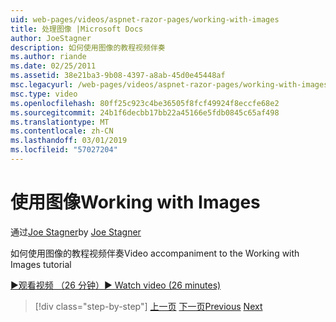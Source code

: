```yaml
---
uid: web-pages/videos/aspnet-razor-pages/working-with-images
title: 处理图像 |Microsoft Docs
author: JoeStagner
description: 如何使用图像的教程视频伴奏
ms.author: riande
ms.date: 02/25/2011
ms.assetid: 38e21ba3-9b08-4397-a8ab-45d0e45448af
msc.legacyurl: /web-pages/videos/aspnet-razor-pages/working-with-images
msc.type: video
ms.openlocfilehash: 80ff25c923c4be36505f8fcf49924f8eccfe68e2
ms.sourcegitcommit: 24b1f6decbb17bb22a45166e5fdb0845c65af498
ms.translationtype: MT
ms.contentlocale: zh-CN
ms.lasthandoff: 03/01/2019
ms.locfileid: "57027204"
---
```

<a name="working-with-images"></a><span data-ttu-id="bf6d5-103">使用图像</span><span class="sxs-lookup"><span data-stu-id="bf6d5-103">Working with Images</span></span>
====================
<span data-ttu-id="bf6d5-104">通过[Joe Stagner](https://github.com/JoeStagner)</span><span class="sxs-lookup"><span data-stu-id="bf6d5-104">by [Joe Stagner](https://github.com/JoeStagner)</span></span>

<span data-ttu-id="bf6d5-105">如何使用图像的教程视频伴奏</span><span class="sxs-lookup"><span data-stu-id="bf6d5-105">Video accompaniment to the Working with Images tutorial</span></span>

[<span data-ttu-id="bf6d5-106">&#9654;观看视频 （26 分钟）</span><span class="sxs-lookup"><span data-stu-id="bf6d5-106">&#9654; Watch video (26 minutes)</span></span>](https://channel9.msdn.com/Blogs/ASP-NET-Site-Videos/working-with-images)

> [!div class="step-by-step"]
> <span data-ttu-id="bf6d5-107">[上一页](working-with-files.md)
> [下一页](working-with-video.md)</span><span class="sxs-lookup"><span data-stu-id="bf6d5-107">[Previous](working-with-files.md)
[Next](working-with-video.md)</span></span>

